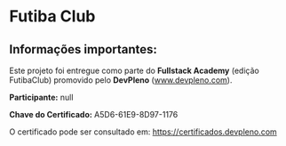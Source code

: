 # Futiba Club

## Informações importantes:

Este projeto foi entregue como parte do **Fullstack Academy** (edição FutibaClub) promovido pelo **DevPleno** (www.devpleno.com).

**Participante:** null

**Chave do Certificado:** A5D6-61E9-8D97-1176

O certificado pode ser consultado em: https://certificados.devpleno.com